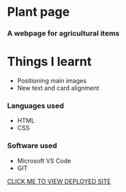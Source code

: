 # Plant page

### A webpage for agricultural items

# Things I learnt

* Positioning main images
* New text and card alignment

### Languages used

* HTML
* CSS

### Software used

* Microsoft VS Code
* GIT





[CLICK ME TO VIEW DEPLOYED SITE](https://633ed5ca0ec30c00b036c98a--jovial-donut-2b7d53.netlify.app/)
